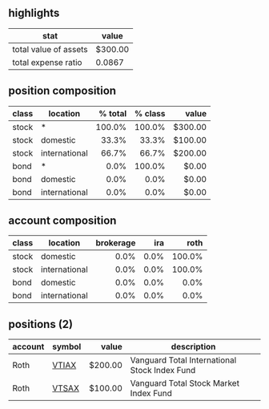 ## highlights
|stat|value|
|---|---|
|total value of assets|$300.00|
|total expense ratio|0.0867|

## position composition
|class|location|% total|% class|value|
|---|---|---:|---:|---:|
|stock|*|100.0%|100.0%|$300.00|
|stock|domestic|33.3%|33.3%|$100.00|
|stock|international|66.7%|66.7%|$200.00|
|bond|*|0.0%|100.0%|$0.00|
|bond|domestic|0.0%|0.0%|$0.00|
|bond|international|0.0%|0.0%|$0.00|

## account composition
|class|location|brokerage|ira|roth|
|---|---|---:|---:|---:|
|stock|domestic|0.0%|0.0%|100.0%|
|stock|international|0.0%|0.0%|100.0%|
|bond|domestic|0.0%|0.0%|0.0%|
|bond|international|0.0%|0.0%|0.0%|

## positions (2)
|account|symbol|value|description|
|---|---|---:|---|
|Roth|[VTIAX](https://finance.yahoo.com/quote/VTIAX?p=VTIAX)|$200.00|Vanguard Total International Stock Index Fund|
|Roth|[VTSAX](https://finance.yahoo.com/quote/VTSAX?p=VTSAX)|$100.00|Vanguard Total Stock Market Index Fund|
